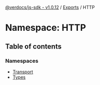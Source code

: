 [@verdocs/js-sdk - v1.0.12](../README.md) / [Exports](../modules.md) / HTTP

# Namespace: HTTP

## Table of contents

### Namespaces

- [Transport](HTTP.Transport.md)
- [Types](HTTP.Types.md)
